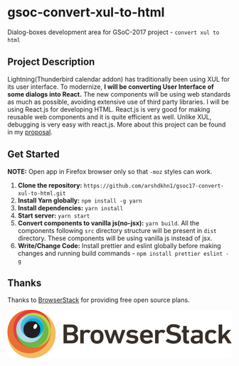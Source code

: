 # gsoc-convert-xul-to-html
Dialog-boxes development area for GSoC-2017 project - `convert xul to html`

## Project Description
Lightning(Thunderbird calendar addon) has traditionally been using XUL for its user interface. To modernize, **I will be converting User Interface of some dialogs into React.** The new components will be using web standards as much as possible, avoiding extensive use of third party libraries. I will be using React.js for developing HTML. React.js is very good for making reusable web components and it is quite efficient as well. Unlike XUL, debugging is very easy with react.js. More about this project can be found in my [proposal](https://goo.gl/Eothqj).

## Get Started
**NOTE:** Open app in Firefox browser only so that `-moz` styles can work.
1. **Clone the repository:** `https://github.com/arshdkhn1/gsoc17-convert-xul-to-html.git`
2. **Install Yarn globally:** `npm install -g yarn`
3. **Install dependencies:** `yarn install`
4. **Start server:** `yarn start`
5. **Convert components to vanilla js(no-jsx):** `yarn build`. 
All the components following `src` directory structure will be present in `dist` directory. These components will be using vanilla js instead of jsx.
6. **Write/Change Code:** Install prettier and eslint globally before making changes and running build commands - `npm install prettier eslint -g`

## Thanks

Thanks to [BrowserStack](https://www.browserstack.com/) for providing free open source plans.

![](bslogo.svg?raw=true)